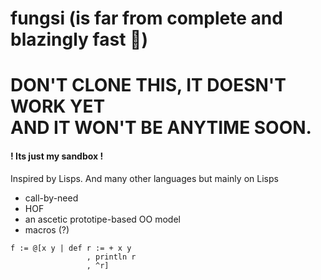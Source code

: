 # fungsi (is far from complete and blazingly fast 🚀)
# DON'T CLONE THIS, IT DOESN'T WORK YET <br> AND IT WON'T BE ANYTIME SOON.
#### ! Its just my sandbox !                               
Inspired by Lisps. And many other languages but mainly on Lisps

- call-by-need
- HOF
- an ascetic prototipe-based OO model
- macros (?)

```smalltalk 
f := @[x y | def r := + x y
                 , println r
                 , ^r]
```
